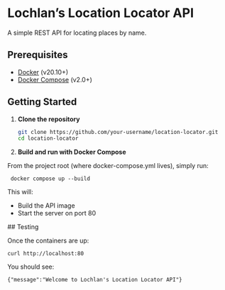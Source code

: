 # Lochlan’s Location Locator API

A simple REST API for locating places by name.

## Prerequisites

- [Docker](https://www.docker.com/get-started) (v20.10+)
- [Docker Compose](https://docs.docker.com/compose/install/) (v2.0+)

## Getting Started

1. **Clone the repository**

   ```bash
   git clone https://github.com/your-username/location-locator.git
   cd location-locator
   ```

2. **Build and run with Docker Compose**

From the project root (where docker-compose.yml lives), simply run:

```
 docker compose up --build
```

This will:

- Build the API image
- Start the server on port 80

## Testing

Once the containers are up:

```
curl http://localhost:80
```

You should see:

```
{"message":"Welcome to Lochlan's Location Locator API"}
```

